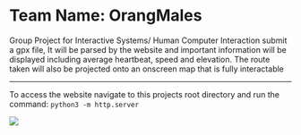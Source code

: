 # Team Name: OrangMales
Group Project for Interactive Systems/ Human Computer Interaction
submit a gpx file, It will be parsed by the website and important information will be displayed including 
average heartbeat, speed and elevation. 
The route taken will also be projected onto an onscreen map that is fully interactable

***
To access the website navigate to this projects root directory and run the command:
```python3 -m http.server```


![](orangfitdemo.gif)

